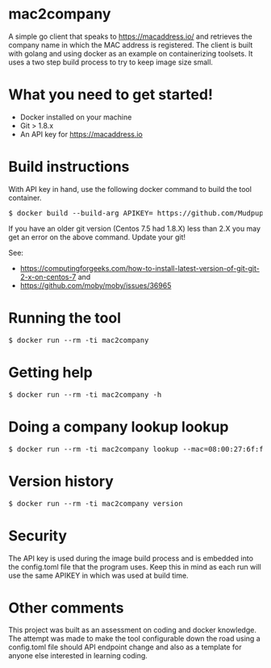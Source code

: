 # mac2company
A simple go client that speaks to https://macaddress.io/ and retrieves the company name in which the MAC address is registered.
The client is built with golang and using docker as an example on containerizing toolsets. It uses a two step build process to try
to keep image size small.

# What you need to get started!
* Docker installed on your machine
* Git > 1.8.x
* An API key for https://macaddress.io

# Build instructions
With API key in hand, use the following docker command to build the tool container.
<pre>
$ docker build --build-arg APIKEY=<API_KEY_HERE> https://github.com/Mudpuppy12/mac2company.git#master:docker -t mac2company
</pre>

If you have an older git version (Centos 7.5 had 1.8.X) less than 2.X you may
get an error on the above command. Update your git! 

See: 
* https://computingforgeeks.com/how-to-install-latest-version-of-git-git-2-x-on-centos-7 and
* https://github.com/moby/moby/issues/36965

# Running the tool 
<pre>
$ docker run --rm -ti mac2company 
</pre>
# Getting help

<pre>
$ docker run --rm -ti mac2company -h
</pre>

# Doing a company lookup lookup

<pre>
$ docker run --rm -ti mac2company lookup --mac=08:00:27:6f:f7:15
</pre>

# Version history

<pre>
$ docker run --rm -ti mac2company version
</pre>

# Security
The API key is used during the image build process and is embedded into the config.toml file that the program uses. Keep this in mind as each run
will use the same APIKEY in which was used at build time.


# Other comments

This project was built as an assessment on coding and docker knowledge. The attempt was made to make the tool configurable down the road using a config.toml file should API endpoint change and also as a template for anyone else interested in learning coding.